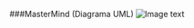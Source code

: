 ###MasterMind (Diagrama UML)
![Image text](<https://github.com/andresito87/MPDS-EscuelaIT/blob/main/21-js-basadaObjetos/MasterMind/MasterMindv0.3(Dise%C3%B1o-UML)/UML/Mastermind_UML.png>)
